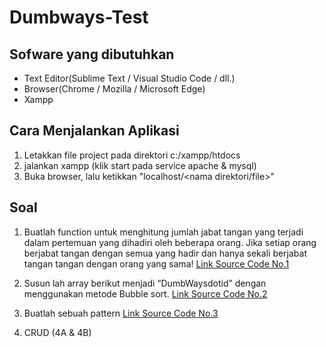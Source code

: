 # Dumbways-Test

## Sofware yang dibutuhkan

- Text Editor(Sublime Text / Visual Studio Code / dll.)
- Browser(Chrome / Mozilla / Microsoft Edge)
- Xampp

## Cara Menjalankan Aplikasi

1. Letakkan file project pada direktori c:/xampp/htdocs
2. jalankan xampp (klik start pada service apache & mysql)
3. Buka browser, lalu ketikkan "localhost/<nama direktori/file>"

## Soal

1. Buatlah function untuk menghitung jumlah jabat tangan yang terjadi dalam pertemuan yang dihadiri oleh beberapa orang. Jika setiap orang berjabat tangan dengan semua yang hadir dan hanya sekali berjabat tangan tangan dengan orang yang sama! [Link Source Code No.1](https://www.onlinegdb.com/HkVQJ-uUO)

2. Susun lah array berikut menjadi “DumbWaysdotid” dengan menggunakan metode Bubble sort. [Link Source Code No.2](https://onlinegdb.com/HJN7N7_I_)

3. Buatlah sebuah pattern [Link Source Code No.3](https://onlinegdb.com/S1AX7IdIu)

4. CRUD (4A & 4B)